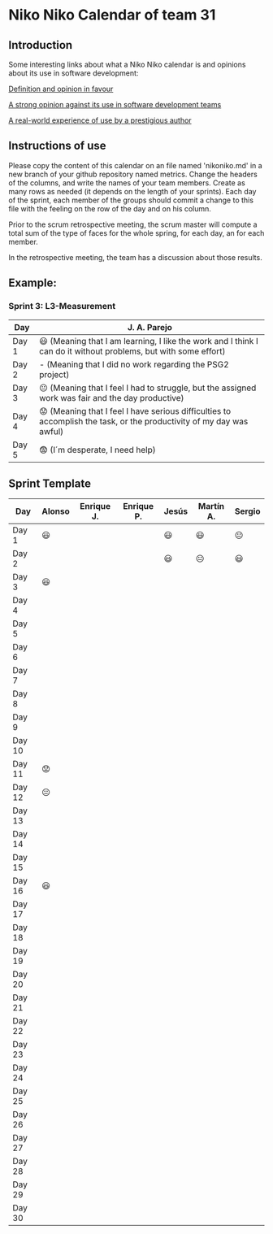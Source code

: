 # Niko Niko Calendar of team 31
## Introduction
Some interesting links about what a Niko Niko calendar is and opinions about its use in software development:

[Definition and opinion in favour](https://blog.teammood.com/2018/07/24/evaluating-your-teams-health-with-the-niko-niko-calendar.html?utm_source=google&utm_medium=cpc&utm_campaign=blog-niko-niko&utm_content=niko-niko&utm_term=niko%20niko%20calendar&gclid=Cj0KCQjwsYb0BRCOARIsAHbLPhGYfc7zpSwEDx8KE3VjlsTyy1M1F8O8lxyOPWQTpjf71RjXeD5rgWsaAmEhEALw_wcB)

[A strong opinion against its use in software development teams](https://www.tinypulse.com/blog/sk-niko-niko-calendar-workplace-morale)

[A real-world experience of use by a prestigious author](https://www.javiergarzas.com/2015/05/calendarios-niko-niko.html)
## Instructions of use
Please copy the content of this calendar on an file named 'nikoniko.md' in a new branch of your github repository named metrics.
Change the headers of the columns, and write the names of your team members.
Create as many rows as needed (it depends on the length of your sprints).
Each day of the sprint, each member of the groups should commit a change to this file with the feeling on the row of the day and on his column. 

Prior to the scrum retrospective meeting, the scrum master will compute a total sum of the type of faces for the whole spring, for each day, an for each member.

In the retrospective meeting, the team has a discussion about those results.

## Example:

### Sprint 3: L3-Measurement 

| Day           | J. A. Parejo  |
| ------------- | ------------- |
| Day 1         |    :smiley: (Meaning that I am learning, I like the work and I think I can do it without problems, but with some effort) |
| Day 2         |    - (Meaning that I did no work regarding the PSG2 project)           |
| Day 3         |    :neutral_face:  (Meaning that I feel I had to struggle, but the assigned work was fair and the day productive)          |:fearful:
| Day 4         |    :worried: (Meaning that I feel I have serious difficulties to accomplish the task, or the productivity of my day was awful)           |
| Day 5         |    :fearful:   (I´m desperate, I need help)        |


## Sprint Template

| Day           |    Alonso     |   Enrique J.   |   Enrique P.   |      Jesús     |   Martín A.    |     Sergio     |
| ------------- | ------------- | -------------  | -------------  | -------------  | -------------  | -------------  |
| Day 1         |   :smiley:    |                |                |    :smiley:    |   :smiley:     | :neutral_face: |
| Day 2         |               |                |                |    :smiley:    | :neutral_face: | :smiley:       |
| Day 3         |   :smiley:    |                |                |                |                |                |
| Day 4         |               |                |                |                |                |                |
| Day 5         |               |                |                |                |                |                |
| Day 6         |               |                |                |                |                |                |
| Day 7         |               |                |                |                |                |                |
| Day 8         |               |                |                |                |                |                |
| Day 9         |               |                |                |                |                |                |
| Day 10        |               |                |                |                |                |                |
| Day 11        |   :worried:   |                |                |                |                |                |
| Day 12        |:neutral_face: |                |                |                |                |                |
| Day 13        |               |                |                |                |                |                |
| Day 14        |               |                |                |                |                |                |
| Day 15        |               |                |                |                |                |                |
| Day 16        |   :smiley:    |                |                |                |                |                |
| Day 17        |               |                |                |                |                |                |
| Day 18        |               |                |                |                |                |                |
| Day 19        |               |                |                |                |                |                |
| Day 20        |               |                |                |                |                |                |
| Day 21        |               |                |                |                |                |                |
| Day 22        |               |                |                |                |                |                |
| Day 23        |               |                |                |                |                |                |
| Day 24        |               |                |                |                |                |                |
| Day 25        |               |                |                |                |                |                |
| Day 26        |               |                |                |                |                |                |
| Day 27        |               |                |                |                |                |                |
| Day 28        |               |                |                |                |                |                |
| Day 29        |               |                |                |                |                |                |
| Day 30        |               |                |                |                |                |                |
